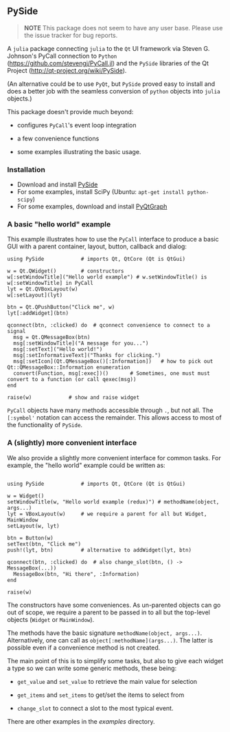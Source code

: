 ## PySide 

> **NOTE** This package does not seem to have any user base. Please use the issue tracker for bug reports.

A `julia` package connecting `julia` to the `Qt` UI framework via
Steven G. Johnson's PyCall connection to `Python`
(https://github.com/stevengj/PyCall.jl) and the `PySide` libraries of
the Qt Project (http://qt-project.org/wiki/PySide).

(An alternative could be to use `PyQt`, but `PySide` proved easy to
install and does a better job with the seamless conversion of `python`
objects into `julia` objects.)


This package doesn't provide much beyond:

* configures `PyCall`'s event loop integration

* a few convenience functions

* some examples illustrating the basic usage.

### Installation

- Download and install [PySide](http://qt-project.org/wiki/Get-PySide)
- For some examples, install SciPy (Ubuntu: `apt-get install python-scipy`)
- For some examples, download and install [PyQtGraph](http://www.pyqtgraph.org/)

### A basic "hello world" example

This example illustrates how to use the `PyCall` interface to produce a basic GUI with a
parent container, layout, button, callback and dialog:

```
using PySide			# imports Qt, QtCore (Qt is QtGui)

w = Qt.QWidget()		# constructors
w[:setWindowTitle]("Hello world example") # w.setWindowTitle() is w[:setWindowTitle] in PyCall
lyt = Qt.QVBoxLayout(w)
w[:setLayout](lyt)

btn = Qt.QPushButton("Click me", w)
lyt[:addWidget](btn)

qconnect(btn, :clicked) do	# qconnect convenience to connect to a signal
  msg = Qt.QMessageBox(btn)
  msg[:setWindowTitle]("A message for you...")
  msg[:setText]("Hello world!")
  msg[:setInformativeText]("Thanks for clicking.")
  msg[:setIcon](Qt.QMessageBox()[:Information])   # how to pick out Qt::QMessageBox::Information enumeration
  convert(Function, msg[:exec])()       # Sometimes, one must must convert to a function (or call qexec(msg))
end

raise(w)			# show and raise widget
```

`PyCall` objects have many methods accessible through `.`, but not all. The `[:symbol'` notation can access the remainder. This allows access to most of the functionality of `PySide`.


### A (slightly) more convenient interface

We also provide a slightly more convenient interface for common tasks. For example, the "hello world" example could be written as:

```

using PySide			# imports Qt, QtCore (Qt is QtGui)

w = Widget()
setWindowTitle(w, "Hello world example (redux)") # methodName(object, args...)
lyt = VBoxLayout(w)		# we require a parent for all but Widget, MainWindow
setLayout(w, lyt)

btn = Button(w)
setText(btn, "Click me")
push!(lyt, btn)			# alternative to addWidget(lyt, btn)

qconnect(btn, :clicked) do	# also change_slot(btn, () -> MessageBox(...))
  MessageBox(btn, "Hi there", :Information)
end

raise(w)
```	

The constructors have some conveniences. As un-parented objects can go
out of scope, we require a parent to be passed in to all but the
top-level objects (`Widget` or `MainWindow`).

The methods have the basic signature `methodName(object,
args...)`. Alternatively, one can call as
`object[:methodName](args...)`. The latter is possible even if a
convenience method is not created.


The main point of this is to simplify some tasks, but also to give
each widget a type so we can write some generic methods, these being:

* `get_value` and `set_value` to retrieve the main value for selection

* `get_items` and `set_items` to get/set the items to select from

* `change_slot` to connect a slot to the most typical event.


There are other examples in the _examples_ directory.
